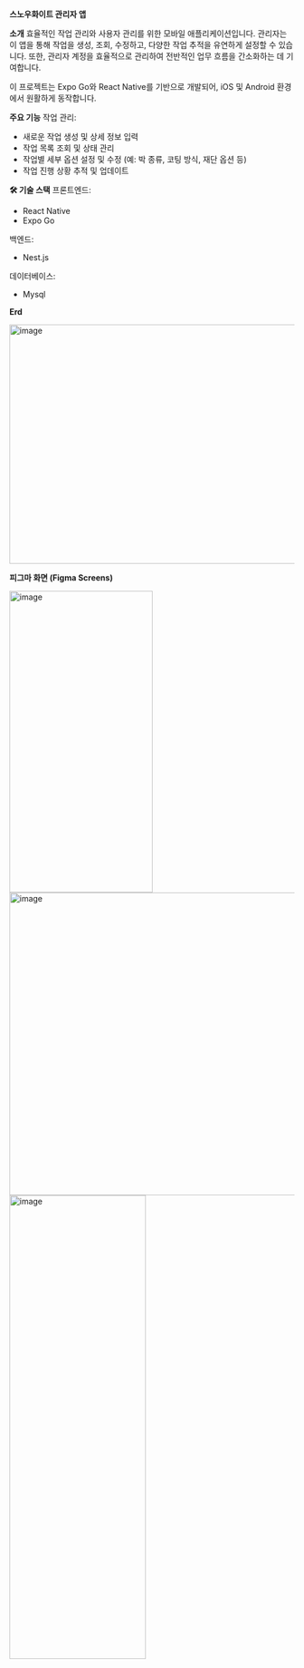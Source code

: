 **스노우화이트 관리자 앱**

**소개**
효율적인 작업 관리와 사용자 관리를 위한 모바일 애플리케이션입니다. 관리자는 이 앱을 통해 작업을 생성, 조회, 수정하고, 다양한 작업 추적을 유연하게 설정할 수 있습니다. 또한, 관리자 계정을 효율적으로 관리하여 전반적인 업무 흐름을 간소화하는 데 기여합니다.

이 프로젝트는 Expo Go와 React Native를 기반으로 개발되어, iOS 및 Android 환경에서 원활하게 동작합니다.

**주요 기능**
작업 관리:
- 새로운 작업 생성 및 상세 정보 입력
- 작업 목록 조회 및 상태 관리
- 작업별 세부 옵션 설정 및 수정 (예: 박 종류, 코팅 방식, 재단 옵션 등)
- 작업 진행 상황 추적 및 업데이트

**🛠️ 기술 스택**
프론트엔드:
- React Native
- Expo Go

백엔드:
- Nest.js

데이터베이스:
- Mysql

**Erd**


<img width="1726" height="422" alt="image" src="https://github.com/user-attachments/assets/c503efa6-a097-4b17-a445-3ef16765d03e" />


**피그마 화면 (Figma Screens)**


<img width="253" height="532" alt="image" src="https://github.com/user-attachments/assets/08b513e6-7056-441b-bf47-a61c44a8917e" />
<img width="826" height="534" alt="image" src="https://github.com/user-attachments/assets/36d96846-bba1-4a97-be18-3aa62c2ecb1f" />
<img width="241" height="818" alt="image" src="https://github.com/user-attachments/assets/62cf037e-e509-4a3a-b40f-5f202a715559" />



